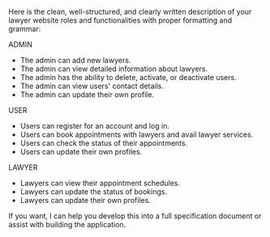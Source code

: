 
Here is the clean, well-structured, and clearly written description of your lawyer website roles and functionalities with proper formatting and grammar:

ADMIN
- The admin can add new lawyers.
- The admin can view detailed information about lawyers.
- The admin has the ability to delete, activate, or deactivate users.
- The admin can view users' contact details.
- The admin can update their own profile.

USER
- Users can register for an account and log in.
- Users can book appointments with lawyers and avail lawyer services.
- Users can check the status of their appointments.
- Users can update their own profiles.

LAWYER
- Lawyers can view their appointment schedules.
- Lawyers can update the status of bookings.
- Lawyers can update their own profiles.

If you want, I can help you develop this into a full specification document or assist with building the application.
